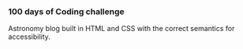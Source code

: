 ### 100 days of Coding challenge

Astronomy blog built in HTML and CSS with the correct semantics for accessibility.